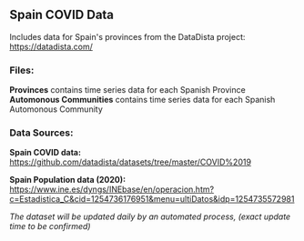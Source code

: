 ## Spain COVID Data

Includes data for Spain's provinces from the DataDista project: https://datadista.com/
 
 
### Files:

**Provinces** contains time series data for each Spanish Province
**Automonous Communities** contains time series data for each Spanish Automonous Community

### Data Sources:

**Spain COVID data:** https://github.com/datadista/datasets/tree/master/COVID%2019

**Spain Population data (2020):** https://www.ine.es/dyngs/INEbase/en/operacion.htm?c=Estadistica_C&cid=1254736176951&menu=ultiDatos&idp=1254735572981


_The dataset will be updated daily by an automated process, (exact update time to be confirmed)_
